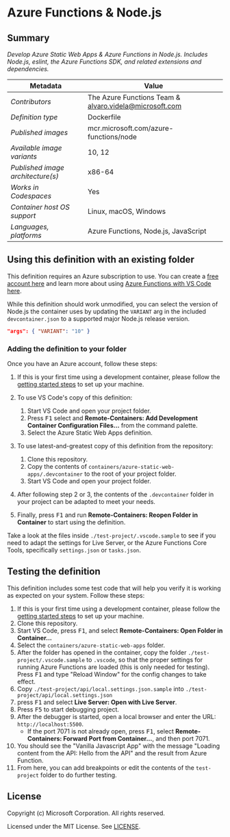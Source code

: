 # Azure Functions & Node.js

## Summary

*Develop Azure Static Web Apps & Azure Functions in Node.js. Includes Node.js, eslint, the Azure Functions SDK, and related extensions and dependencies.*

| Metadata | Value |  
|----------|-------|
| *Contributors* | The Azure Functions Team & alvaro.videla@microsoft.com |
| *Definition type* | Dockerfile |
| *Published images* | mcr.microsoft.com/azure-functions/node |
| *Available image variants* | 10, 12 |
| *Published image architecture(s)* | x86-64 |
| *Works in Codespaces* | Yes |
| *Container host OS support* | Linux, macOS, Windows |
| *Languages, platforms* | Azure Functions, Node.js, JavaScript |

## Using this definition with an existing folder

This definition requires an Azure subscription to use. You can create a [free account here](https://azure.microsoft.com/en-us/free/serverless/) and learn more about using [Azure Functions with VS Code here](https://docs.microsoft.com/en-us/azure/azure-functions/functions-create-first-function-vs-code).

While this definition should work unmodified, you can select the version of Node.js the container uses by updating the `VARIANT` arg in the included `devcontainer.json` to a supported major Node.js release version.

```json
"args": { "VARIANT": "10" }
```

### Adding the definition to your folder

Once you have an Azure account, follow these steps:

1. If this is your first time using a development container, please follow the [getting started steps](https://aka.ms/vscode-remote/containers/getting-started) to set up your machine.

2. To use VS Code's copy of this definition:
   1. Start VS Code and open your project folder.
   2. Press <kbd>F1</kbd> select and **Remote-Containers: Add Development Container Configuration Files...** from the command palette.
   3. Select the Azure Static Web Apps definition.

3. To use latest-and-greatest copy of this definition from the repository:
   1. Clone this repository.
   2. Copy the contents of `containers/azure-static-web-apps/.devcontainer` to the root of your project folder.
   3. Start VS Code and open your project folder.

4. After following step 2 or 3, the contents of the `.devcontainer` folder in your project can be adapted to meet your needs.

5. Finally, press <kbd>F1</kbd> and run **Remote-Containers: Reopen Folder in Container** to start using the definition.

Take a look at the files inside `./test-project/.vscode.sample` to see if you need to adapt the settings for Live Server, or the Azure Functions Core Tools, specifically `settings.json` or `tasks.json`.

## Testing the definition

This definition includes some test code that will help you verify it is working as expected on your system. Follow these steps:

1. If this is your first time using a development container, please follow the [getting started steps](https://aka.ms/vscode-remote/containers/getting-started) to set up your machine.
2. Clone this repository.
3. Start VS Code, press <kbd>F1</kbd>, and select **Remote-Containers: Open Folder in Container...**
4. Select the `containers/azure-static-web-apps` folder.
5. After the folder has opened in the container, copy the folder `./test-project/.vscode.sample` to `.vscode`, so that the proper settings for running Azure Functions are loaded (this is only needed for testing). Press <kbd>F1</kbd> and type "Reload Window" for the config changes to take effect.
6. Copy `./test-project/api/local.settings.json.sample` into `./test-project/api/local.settings.json`
7. press <kbd>F1</kbd> and select **Live Server: Open with Live Server**.
8. Press <kbd>F5</kbd> to start debugging project.
9. After the debugger is started, open a local browser and enter the URL: `http://localhost:5500`.
    - If the port 7071 is not already open, press <kbd>F1</kbd>, select **Remote-Containers: Forward Port from Container...**, and then port 7071.
10. You should see the "Vanilla Javascript App" with the message "Loading content from the API: Hello from the API" and the result from Azure Function.
11. From here, you can add breakpoints or edit the contents of the `test-project` folder to do further testing.

## License

Copyright (c) Microsoft Corporation. All rights reserved.

Licensed under the MIT License. See [LICENSE](https://github.com/Microsoft/vscode-dev-containers/blob/master/LICENSE).
